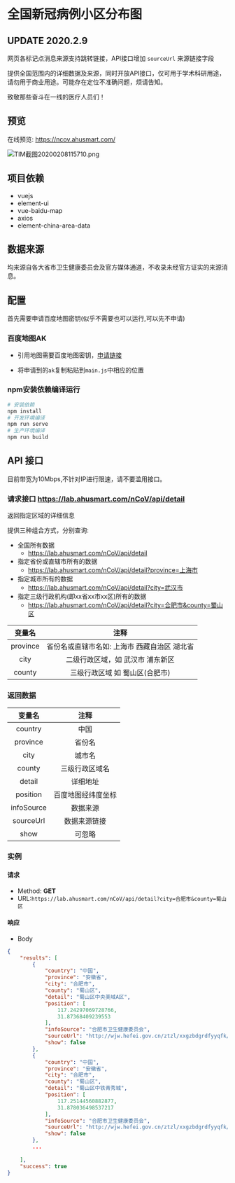 # 全国新冠病例小区分布图

## UPDATE 2020.2.9

网页各标记点消息来源支持跳转链接，API接口增加 `sourceUrl` 来源链接字段


提供全国范围内的详细数据及来源，同时开放API接口，仅可用于学术科研用途，请勿用于商业用途。可能存在定位不准确问题，烦请告知。


致敬那些奋斗在一线的医疗人员们！


## 预览

在线预览: https://ncov.ahusmart.com/

![TIM截图20200208115710.png](https://i.loli.net/2020/02/08/WXCkU4YZtjQobsr.png)



## 项目依赖

- vuejs
- element-ui
- vue-baidu-map
- axios
- element-china-area-data

## 数据来源

均来源自各大省市卫生健康委员会及官方媒体通道，不收录未经官方证实的来源消息。


## 配置

首先需要申请百度地图密钥(似乎不需要也可以运行,可以先不申请)

### 百度地图AK

- 引用地图需要百度地图密钥，[申请链接](http://lbsyun.baidu.com/apiconsole/key)

- 将申请到的`ak`复制粘贴到`main.js`中相应的位置

### npm安装依赖编译运行

```bash
# 安装依赖
npm install
# 开发环境编译
npm run serve
# 生产环境编译
npm run build
```


## API 接口

目前带宽为10Mbps,不针对IP进行限速，请不要滥用接口。


### 请求接口 https://lab.ahusmart.com/nCoV/api/detail

返回指定区域的详细信息

提供三种组合方式，分别查询:
-  全国所有数据
    - https://lab.ahusmart.com/nCoV/api/detail
-  指定省份或直辖市所有的数据
    - https://lab.ahusmart.com/nCoV/api/detail?province=上海市
-  指定城市所有的数据
    - https://lab.ahusmart.com/nCoV/api/detail?city=武汉市
-  指定三级行政机构(即xx省xx市xx区)所有的数据
    - https://lab.ahusmart.com/nCoV/api/detail?city=合肥市&county=蜀山区


|  变量名 |  注释 |
| :------------: | :------------: |
| province  | 省份名或直辖市名如: 上海市 西藏自治区 湖北省 |
| city  | 二级行政区域，如 武汉市 浦东新区  |
| county  | 三级行政区域 如 蜀山区(合肥市) |

### 返回数据 


|  变量名 |  注释 |
| :------------: | :------------: |
|  country |  中国 |
|  province | 省份名  |
| city  |  城市名 |
|  county |  	三级行政区域名  |
| detail |  详细地址 |
| position  | 百度地图经纬度坐标  |
| infoSource  | 数据来源  |
| sourceUrl  | 数据来源链接  |
|  show |   	可忽略 |



### 实例 

#### 请求

- Method: **GET**
- URL:```https://lab.ahusmart.com/nCoV/api/detail?city=合肥市&county=蜀山区```


#### 响应

- Body

```json
{
    "results": [
        {
            "country": "中国",
            "province": "安徽省",
            "city": "合肥市",
            "county": "蜀山区",
            "detail": "蜀山区中央美域A区",
            "position": [
                117.24297069728766,
                31.87368409239553
            ],
            "infoSource": "合肥市卫生健康委员会",
            "sourceUrl": "http://wjw.hefei.gov.cn/ztzl/xxgzbdgrdfyyqfk/xxfb/17723463.html",
            "show": false
        },
        {
            "country": "中国",
            "province": "安徽省",
            "city": "合肥市",
            "county": "蜀山区",
            "detail": "蜀山区中铁青秀城",
            "position": [
                117.25144560882877,
                31.878036498537217
            ],
            "infoSource": "合肥市卫生健康委员会",
            "sourceUrl": "http://wjw.hefei.gov.cn/ztzl/xxgzbdgrdfyyqfk/xxfb/17723463.html",
            "show": false
        },
        ...
      
    ],
    "success": true
}
```






